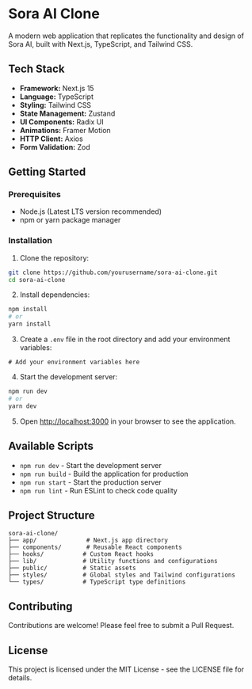 # Sora AI Clone

A modern web application that replicates the functionality and design of Sora AI, built with Next.js, TypeScript, and Tailwind CSS.

## Tech Stack

- **Framework:** Next.js 15
- **Language:** TypeScript
- **Styling:** Tailwind CSS
- **State Management:** Zustand
- **UI Components:** Radix UI
- **Animations:** Framer Motion
- **HTTP Client:** Axios
- **Form Validation:** Zod

## Getting Started

### Prerequisites

- Node.js (Latest LTS version recommended)
- npm or yarn package manager

### Installation

1. Clone the repository:
```bash
git clone https://github.com/yourusername/sora-ai-clone.git
cd sora-ai-clone
```

2. Install dependencies:
```bash
npm install
# or
yarn install
```

3. Create a `.env` file in the root directory and add your environment variables:
```env
# Add your environment variables here
```

4. Start the development server:
```bash
npm run dev
# or
yarn dev
```

5. Open [http://localhost:3000](http://localhost:3000) in your browser to see the application.

## Available Scripts

- `npm run dev` - Start the development server
- `npm run build` - Build the application for production
- `npm run start` - Start the production server
- `npm run lint` - Run ESLint to check code quality

## Project Structure

```
sora-ai-clone/
├── app/              # Next.js app directory
├── components/       # Reusable React components
├── hooks/           # Custom React hooks
├── lib/             # Utility functions and configurations
├── public/          # Static assets
├── styles/          # Global styles and Tailwind configurations
└── types/           # TypeScript type definitions
```

## Contributing

Contributions are welcome! Please feel free to submit a Pull Request.

## License

This project is licensed under the MIT License - see the LICENSE file for details.

